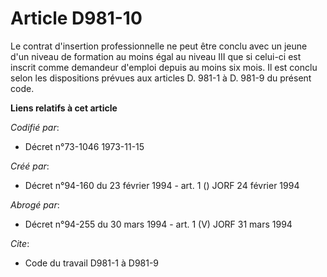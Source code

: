 # Article D981-10

Le contrat d'insertion professionnelle ne peut être conclu avec un jeune d'un niveau de formation au moins égal au niveau III
que si celui-ci est inscrit comme demandeur d'emploi depuis au moins six mois. Il est conclu selon les dispositions prévues
aux articles D. 981-1 à D. 981-9 du présent code.

**Liens relatifs à cet article**

_Codifié par_:

  - Décret n°73-1046 1973-11-15

_Créé par_:

  - Décret n°94-160 du 23 février 1994 - art. 1 () JORF 24 février 1994

_Abrogé par_:

  - Décret n°94-255 du 30 mars 1994 - art. 1 (V) JORF 31 mars 1994

_Cite_:

  - Code du travail D981-1 à D981-9
